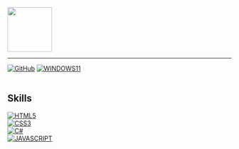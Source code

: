<img height="100px" width="100px" src="https://img.shields.io/badge/mopsfl-%230078D6.svg?&style=for-the-badge&logo=code&logoColor=green"></img>

<hr>

[![GitHub](https://img.shields.io/badge/Github-100000?style=for-the-badge&logo=github&logoColor=white)](https://github.com/mopsfl)
[![WINDOWS11](https://img.shields.io/badge/windows-%230078D6.svg?&style=for-the-badge&logo=windows&logoColor=white)](https://github.com/mopsfl)
</br></br>

## Skills
[![HTML5](https://img.shields.io/badge/HTML5-E34F26?style=for-the-badge&logo=html5&logoColor=white)](https://github.com/mopsfl?tab=repositories&language=html)</br>
[![CSS3](https://img.shields.io/badge/CSS3-1572B6?style=for-the-badge&logo=css3&logoColor=white)](https://github.com/mopsfl?tab=repositories&language=css)</br>
[![C#](https://img.shields.io/badge/C%23-239120?style=for-the-badge&logo=c-sharp&logoColor=white)](https://github.com/mopsfl)</br>
[![JAVASCRIPT](https://img.shields.io/badge/JavaScript-323330?style=for-the-badge&logo=javascript&logoColor=F7DF1E)](https://github.com/mopsfl?tab=repositories&language=javascript)</br>
